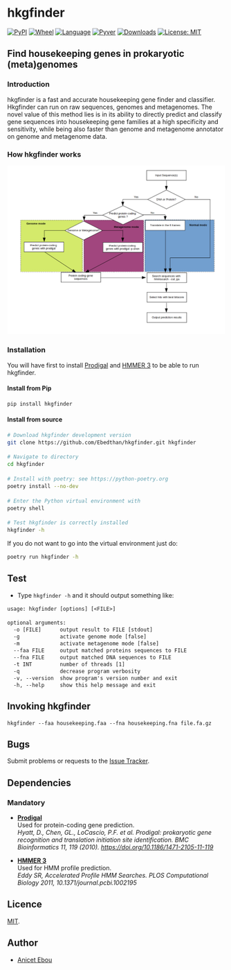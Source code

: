 # hkgfinder

[![PyPI](https://img.shields.io/pypi/v/hkgfinder.svg)](https://pypi.org/project/hkgfinder)
[![Wheel](https://img.shields.io/pypi/wheel/hkgfinder.svg)](https://pypi.org/project/hkgfinder)
[![Language](https://img.shields.io/pypi/implementation/hkgfinder)](https://pypi.org/project/hkgfinder)
[![Pyver](https://img.shields.io/pypi/pyversions/hkgfinder.svg)](https://pypi.org/project/hkgfinder)
[![Downloads](https://img.shields.io/pypi/dm/hkgfinder)](https://pypi.org/project/hkgfinder)
[![License: MIT](https://img.shields.io/badge/License-MIT-blue.svg)](https://www.gnu.org/licenses/MIT)


## Find housekeeping genes in prokaryotic (meta)genomes

### Introduction
hkgfinder is a fast and accurate housekeeping gene finder and classifier. Hkgfinder can run on raw sequences, genomes and metagenomes. The novel value of this method lies is in its ability to directly predict and classify gene sequences into housekeeping gene families at a high specificity and sensitivity, while being also faster than genome and metagenome annotator on genome and metagenome data.

### How hkgfinder works
![](img/hkgfinder.png)

### Installation

You will have first to install [Prodigal](https://github.com/hyattpd/Prodigal) and [HMMER 3](https://hmmer.org) to be able to run hkgfinder.


#### Install from Pip

```bash
pip install hkgfinder
```


#### Install from source

```bash
# Download hkgfinder development version
git clone https://github.com/Ebedthan/hkgfinder.git hkgfinder

# Navigate to directory
cd hkgfinder

# Install with poetry: see https://python-poetry.org
poetry install --no-dev

# Enter the Python virtual environment with
poetry shell

# Test hkgfinder is correctly installed
hkgfinder -h
```

If you do not want to go into the virtual environment just do:

```bash
poetry run hkgfinder -h
```

## Test

* Type `hkgfinder -h` and it should output something like:

```
usage: hkgfinder [options] [<FILE>]

optional arguments:
  -o [FILE]      output result to FILE [stdout]
  -g             activate genome mode [false]
  -m             activate metagenome mode [false]
  --faa FILE     output matched proteins sequences to FILE
  --fna FILE     output matched DNA sequences to FILE
  -t INT         number of threads [1]
  -q             decrease program verbosity
  -v, --version  show program's version number and exit
  -h, --help     show this help message and exit
```


## Invoking hkgfinder

```
hkgfinder --faa housekeeping.faa --fna housekeeping.fna file.fa.gz
```

  
## Bugs

Submit problems or requests to the [Issue Tracker](https://github.com/Ebedthan/hkgfinder/issues).


## Dependencies

### Mandatory

* [**Prodigal**](https://github.com/sib-swiss/pftools3)  
  Used for protein-coding gene prediction.    
  *Hyatt, D., Chen, GL., LoCascio, P.F. et al. Prodigal: prokaryotic gene recognition and translation initiation site identification. BMC Bioinformatics 11, 119 (2010). https://doi.org/10.1186/1471-2105-11-119*

* [**HMMER 3**](https://hmmer.org)  
  Used for HMM profile prediction.   
  *Eddy SR, Accelerated Profile HMM Searches. PLOS Computational Biology 2011, 10.1371/journal.pcbi.1002195*


## Licence

[MIT](https://github.com/Ebedthan/hkgfinder/blob/main/LICENSE).


## Author

* [Anicet Ebou](https://orcid.org/0000-0003-4005-177X)


